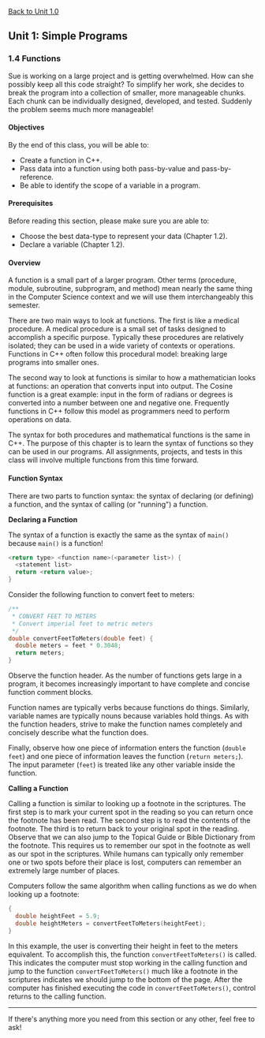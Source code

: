 <a href="../1.0-First-Program/README.md">Back to Unit 1.0</a>

## Unit 1: Simple Programs

### 1.4 Functions

Sue is working on a large project and is getting overwhelmed. How can she possibly keep all this code straight? To simplify her work, she decides to break the program into a collection of smaller, more manageable chunks. Each chunk can be individually designed, developed, and tested. Suddenly the problem seems much more manageable!

#### Objectives

By the end of this class, you will be able to:
- Create a function in C++.
- Pass data into a function using both pass-by-value and pass-by-reference.
- Be able to identify the scope of a variable in a program.

#### Prerequisites

Before reading this section, please make sure you are able to:
- Choose the best data-type to represent your data (Chapter 1.2).
- Declare a variable (Chapter 1.2).

#### Overview

A function is a small part of a larger program. Other terms (procedure, module, subroutine, subprogram, and method) mean nearly the same thing in the Computer Science context and we will use them interchangeably this semester.

There are two main ways to look at functions. The first is like a medical procedure. A medical procedure is a small set of tasks designed to accomplish a specific purpose. Typically these procedures are relatively isolated; they can be used in a wide variety of contexts or operations. Functions in C++ often follow this procedural model: breaking large programs into smaller ones.

The second way to look at functions is similar to how a mathematician looks at functions: an operation that converts input into output. The Cosine function is a great example: input in the form of radians or degrees is converted into a number between one and negative one. Frequently functions in C++ follow this model as programmers need to perform operations on data.

The syntax for both procedures and mathematical functions is the same in C++. The purpose of this chapter is to learn the syntax of functions so they can be used in our programs. All assignments, projects, and tests in this class will involve multiple functions from this time forward.

#### Function Syntax

There are two parts to function syntax: the syntax of declaring (or defining) a function, and the syntax of calling (or "running") a function.

**Declaring a Function**

The syntax of a function is exactly the same as the syntax of `main()` because `main()` is a function!

```cpp
<return type> <function name>(<parameter list>) {
  <statement list>
  return <return value>;
}
```

Consider the following function to convert feet to meters:

```cpp
/**
 * CONVERT FEET TO METERS
 * Convert imperial feet to metric meters
 */
double convertFeetToMeters(double feet) {
  double meters = feet * 0.3048;
  return meters;
}
```

Observe the function header. As the number of functions gets large in a program, it becomes increasingly important to have complete and concise function comment blocks.

Function names are typically verbs because functions do things. Similarly, variable names are typically nouns because variables hold things. As with the function headers, strive to make the function names completely and concisely describe what the function does.

Finally, observe how one piece of information enters the function (`double feet`) and one piece of information leaves the function (`return meters;`). The input parameter (`feet`) is treated like any other variable inside the function.

**Calling a Function**

Calling a function is similar to looking up a footnote in the scriptures. The first step is to mark your current spot in the reading so you can return once the footnote has been read. The second step is to read the contents of the footnote. The third is to return back to your original spot in the reading. Observe that we can also jump to the Topical Guide or Bible Dictionary from the footnote. This requires us to remember our spot in the footnote as well as our spot in the scriptures. While humans can typically only remember one or two spots before their place is lost, computers can remember an extremely large number of places.

Computers follow the same algorithm when calling functions as we do when looking up a footnote:

```cpp
{
  double heightFeet = 5.9;
  double heightMeters = convertFeetToMeters(heightFeet);
}
```

In this example, the user is converting their height in feet to the meters equivalent. To accomplish this, the function `convertFeetToMeters()` is called. This indicates the computer must stop working in the calling function and jump to the function `convertFeetToMeters()` much like a footnote in the scriptures indicates we should jump to the bottom of the page. After the computer has finished executing the code in `convertFeetToMeters()`, control returns to the calling function.

---

If there's anything more you need from this section or any other, feel free to ask!
